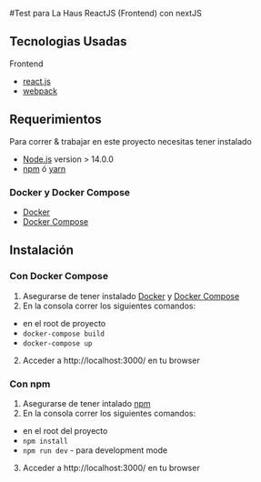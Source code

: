 #Test para La Haus
ReactJS (Frontend) con nextJS

## Tecnologias Usadas
Frontend
- [react.js](https://facebook.github.io/react/)
- [webpack](https://webpack.github.io/)


## Requerimientos
Para correr & trabajar en este proyecto necesitas tener instalado
- [Node.js](http://nodejs.org/) version > 14.0.0
- [npm](https://www.npmjs.org/) ó [yarn](https://www.npmjs.com/package/yarn)

### Docker y Docker Compose
- [Docker](https://docs.docker.com/engine/installation/)
- [Docker Compose](https://docs.docker.com/compose/install/)

## Instalación
### Con Docker Compose
1. Asegurarse de tener instalado [Docker](https://docs.docker.com/engine/installation/) y [Docker Compose](https://docs.docker.com/compose/install/)
2. En la consola correr los siguientes comandos:
- en el root de proyecto
- `docker-compose build`
- `docker-compose up`
2. Acceder a http://localhost:3000/ en tu browser


### Con npm
1. Asegurarse de tener intalado [npm](https://www.npmjs.org/)
2. En la consola correr los siguientes comandos:
- en el root del proyecto
- `npm install`
- `npm run dev` - para development mode
3. Acceder a http://localhost:3000/ en tu browser
